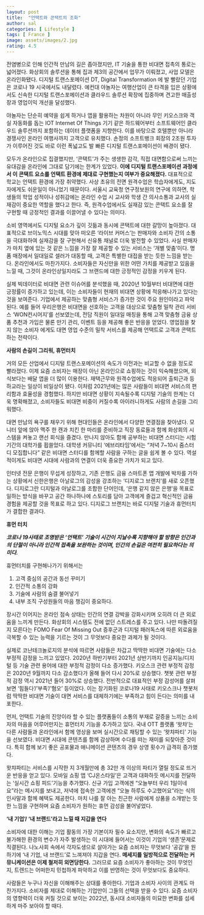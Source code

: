 ```yaml
---
layout: post
title:  "언택트와 콘택트의 조화"
author: sal
categories: [ Lifestyle ]
tags: [ France ]
image: assets/images/2.jpg
rating: 4.5
---
```


전염병으로 인해 인간적 만남의 길은 좁아졌지만, IT 기술을 통한 비대면 접촉의 통로는 넓어졌다. 화상회의 솔루션을 통해 집과 제3의 공간에서 업무가 이뤄졌고, 사업 모델은 온라인화됐다. 디지털 트랜스포메이션 DT, Digital Transformation 에 발 빨랐던 기업은 코로나 19 시국에서도 내달렸다. 예컨대 야놀자는 여행산업이 큰 타격을 입은 상황에서도 신속한 디지털 트랜스포메이션과 클라우드 솔루션 확장에 집중하며 견고한 매출성장과 영업이익 개선을 달성했다. 

야놀자는 단순히 예약을 쉽게 하거나 앱을 활용하는 차원이 아니라 무인 키오스크와 객실 자동화를 돕는 IOT Internet Of Things 기기 같은 하드웨어부터 소프트웨어인 클라우드 솔루션까지 포함하는 데이터 플랫폼을 지향한다. 이를 바탕으로 호텔뿐만 아니라 경쟁사인 온라인 여행사까지 고객으로 유치했다. 손정의 소프트뱅크 회장의 2조원 투자가 이루어진 것도 바로 이런 폭넓고도 발 빠른 디지털 트랜스포메이션이 배경이 됐다.

모두가 온라인으로 집결했지만, ‘콘택트’가 주는 생생한 감각, 직접 대면함으로써 느끼는 유대감을 온라인에 그대로 담기에는 한계가 있었다. **이에 디지털 트랜스포메이션 과정에서 이 콘택트 요소를 언택트 환경에 제대로 구현했는지 여부가 중요해졌다.** 대표적으로 학교는 언택트 환경에 가장 취약했다. 사상 초유의 전면 원격수업은 학습자에게도, 지도자에게도 쉬운일이 아니었기 때문이다. 서울시 교육청 연구정보원의 연구에 의하면, 학생들의 학업 성적이나 성취감에는 온라인 수업 시 교사와 학생 간 의사소통과 교사의 실재감이 중요한 역할을 했다고 한다. 즉, 원격수업에서도 실재감 있는 콘택트 요소를 잘 구현할 때 긍정적인 결과를 이끌어낼 수 있다는 의미다.

소비 영역에서도 디지털 요소가 깊이 깃듦과 동시에 콘택트에 대한 갈망이 높아졌다. 대표적으로 브이노믹스 시대를 맞아 떠오른 ‘라이브 커머스’는 판매자와 소비자 간의 소통을 극대화하여 실재감을 잘 구현해서 신유통 채널로 더욱 발전할 수 있었다. 사실 판매자가 마치 옆에 있는 것 같은 느낌을 가장 잘 제공할 수 있는 서비스는 ‘개별 맞춤’이다. 명품 매장에서 일대일로 셀러가 대동할 때, 고객은 특별한 대접을 받는 듯한 느낌을 받는다. 온라인에서도 마찬가지다. 소비자들은 자신만을 위한 어떤 가치를 제공받고 있음을 느낄 때, 그것이 온라인상일지라도 그 브랜드에 대한 긍정적인 감정을 키우게 된다.

실제 빅데이터로 비대면 관련 이슈어를 분석했을 때, 2020년 10월부터 비대면에 대한 긍정률이 증가하고 있는데, 이는 소비자들이 현재의 비대면 상황에 적응해나가고 있다는 것을 보여준다. 기업에서 제공하는 맞춤형 서비스가 증가한 것이 주요 원인이라고 파악된다. 예를 들어 우리은행은 비대면을 선호하는 고객을 대상으로 맞춤형 밀착 관리 서비스 ‘WON컨시어지’를 선보였는데, 전담 직원이 일대일 매칭을 통해 고객 맞춤형 금융 상품 추천과 가입은 물론 만기 관리, 이벤트 등을 제공해 좋은 반응을 얻었다. 영업점을 찾지 않는 소비자 에게도 대면 영업 수준의 밀착 서비스를 제공해 언택트로 고객과 콘택트하는 전략이다.

**사람의 손길이 그리워, 휴먼터치**

거의 모든 산업에서 디지털 트랜스포메이션의 속도가 이전과는 비교할 수 없을 정도로 빨라졌다. 이제 요즘 소비자는 매장이 아닌 온라인으로 쇼핑하는 것이 익숙해졌으며, 외식보다는 배달 앱을 더 많이 이용한다. 재택근무와 원격수업에도 적응되어 출퇴근과 등하교라는 일상이 비일상이 됐다. 이처럼 2021년에는 많은 사람들이 비대면 서비스의 편리함과 효율성을 경험했다. 하지만 비대면 상황이 지속될수록 디지털 기술의 한계는 더욱 명확해졌고, 소비자들도 비대면 비중이 커질수록 아이러니하게도 사람의 손길을 그리워했다.

대면 만남의 욕구를 채우기 위해 현대인들은 온라인에서 다양한 연결점을 찾아냈다. 모니터 앞에 앉아 맥주 한 캔과 치킨 한 마리를 준비하고 직장 동료들과 함께 화상회의 시스템을 켜놓고 랜선 회식을 즐겼다. 만나지 않아도 함께 공부하는 비대면 스터디는 시험 기간의 대학가를 휩쓸었다. 대학생 커뮤니티 ‘에브리타임’에서는 “저녁 7~10시 줌스터디 모집합니다” 같은 비대면 스터디를 함께할 사람을 구하는 글을 쉽게 볼 수 있다. 역설적이게도 비대면 시대에 사람과의 연결이 더욱 중요한 가치가 되고 있다.

인터넷 전문 은행이 무섭게 성장하고, 기존 은행도 금융 스마트폰 앱 개발에 박차를 가하는 상황에서 신한은행은 아날로그의 감성을 강조하는 ‘디지로그 브랜치’를 새로 오픈했다. 디지로그란 디지털과 아날로그를 조합한 단어인데, ‘은행 같지 않은 은행’을 목표로 일하는 방식을 바꾸고 공간 하나하나에 스토리를 담아 고객에게 즐겁고 혁신적인 금융 경험을 제공할 것을 목표로 하고 있다. 디지로그 브랜치는 바로 디지털 기술과 휴먼터치가 결합한 결과다.

**휴먼 터치**

***코로나 19사태로 조명받은 ‘언택트’ 기술이 시간이 지날수록 지향해야 할 방향은 인간과의 단절이 아니라 인간적 접촉을 보완하는 것이며, 인간의 손길은 여전히 필요하다는 의미다.***

휴먼터치를 구현해나가기 위해서는

1. 고객 중심의 공간과 동선 꾸미기
2. 인간적 소통의 강화 
3. 기술에 사람의 숨결 불어넣기
4. 내부 조직 구성원들의 마음 챙김이 중요하다.

장시간 이어지는 온라인 점속 상태는 인간의 연결 강박을 강화시키며 오히려 더 큰 외로움을 느끼게 만든다. 화상회의 시스템도 전에 없던 스트레스를 주고 있다. 나만 따돌려질지 모른다는 FOMO Fear Of Missing Out 증후군과 디지털 패러독스에 따른 외로움을 극복할 수 있는 능력을 기르는 것이 그 무엇보다 중요한 과제가 될 것이다.

실제로 코난테크놀로지의 분석에 따르면 사람들은 차갑고 딱딱한 비대면 기술에는 다소 부정적 감정을 느끼고 있었다. 2020년 하반기부터 2021년 상반기까지 인공지능/디지털 등 기술 관련 용어에 대한 부정적 감정이 다소 증가했다. 키오스크 관련 부정적 감정은 2020년 9월까지 다소 감소했다가 올해 들어 다시 20%로 상승했다. 챗봇 관련 부정적 감정 역시 2021년 들어 30%로 상승했다. 전반적으로 대표적인 부정 감성어를 살펴보면 ‘힘들다’/’부족’/’혐오’ 등이었다. 이는 장기화된 코로나19 사태로 키오스크나 챗봇처럼 딱딱한 비대면 기술이 대면 서비스를 대체하기에는 부족하고 힘이 든다는 의미를 내포한다.

먼저, 언택트 기술의 진앙이라 할 수 있는 플랫폼들이 소통의 부재로 갈증을 느끼는 소비자의 마음을 어루어만지는 휴먼터치 기능을 추가하고 있다. 국내 OTT 플랫폼 ‘왓챠’는 다른 사람들과 온라인에서 함께 영상을 보며 실시간으로 채팅할 수 있는 ‘왓챠파티’ 기능을 선보였다. 비대면 시대에 콘텐츠를 함께 감상하며 수다를 떠는 재미를 되찾아준 것이다. 특히 함께 보기 좋은 공포물과 애니메이션 콘텐츠의 경우 상영 횟수가 급격히 증가했다. 

왓챠파티는 서비스를 시작한 지 3개월만에 총 32만 개 이상의 파티가 열릴 정도로 뜨거운 반응을 얻고 있다. 모바일 쇼핑 앱 ‘CJ온스타일’은 고객과 대화하듯 메시지를 전달하는 ‘실시간 쇼핑 피드’기능을 추가했다. 신규 가입 고객에겐 “오늘부터 우리 1일이네요”라는 메시지를 보내고, 저녁에 접속한 고객에겐 “오늘 하루도 수고했어요”라는 식의 인사말과 함께 혜택도 제공한다. 마치 나를 잘 아는 친근한 사람에게 상품을 소개받는 듯한 느낌을 구현하며 요즘 소비자가 원하는 휴먼 감성을 불어넣었다.

**‘내 기업’/ ‘내 브랜드’라고 느낄 때 지갑을 연다**

소비자에 대한 이해는 기업 활동의 가장 기본이자 필수 요소지만, 변화의 속도가 빠르고 불가해한 환경의 변수가 자주 발생하는 이 시대에 들어서는 이것이 기업의 ‘생존’문제로 직결된다. 나노사회 속에서 각자도생으로 살아가는 요즘 소비자는 무엇보다 ‘공감’을 원하기에 ‘내 기업, 내 브랜드’로 느껴져야 지갑을 연다. **메세지를 일방적으로 전달하는 커뮤니케이션은 이제 철저히 외면당한다.** 그러므로 요즘 소비자가 좋아하는 것이 무엇인지, 트렌드는 어떠한지 민첩하게 파악하고 이를 반영하는 것이 무엇보다도 중요하다. 

사람들은 누구나 자신을 이해해주는 상대를 좋아한다. 기업과 소비자 사이의 관계도 마찬가지다. 소비자를 제대로 이해하는 기업만이 그들의 선택을 받을 수 있다. 요즘 소비자의 영향력이 더욱 커질 것으로 보이는 2022년, 동시대 소비자들의 미묘한 변화를 섬세하게 마주 보아야 할 때다.